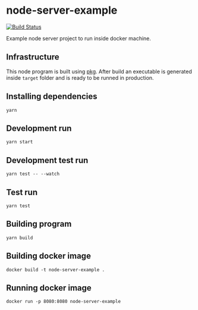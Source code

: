 # node-server-example

[![Build Status](https://travis-ci.org/rogue-zero/node-server-example.svg?branch=travis)](https://travis-ci.org/rogue-zero/node-server-example)

Example node server project to run inside docker machine.

## Infrastructure

This node program is built using [pkg](https://github.com/zeit/pkg). After build an executable is generated 
inside `target` folder and is ready to be runned in production.

## Installing dependencies

```
yarn
```

## Development run

``` 
yarn start
```

## Development test run

```
yarn test -- --watch
```

## Test run

```
yarn test
```

## Building program

```
yarn build
```

## Building docker image

```
docker build -t node-server-example .
```

## Running docker image

```
docker run -p 8080:8080 node-server-example
```